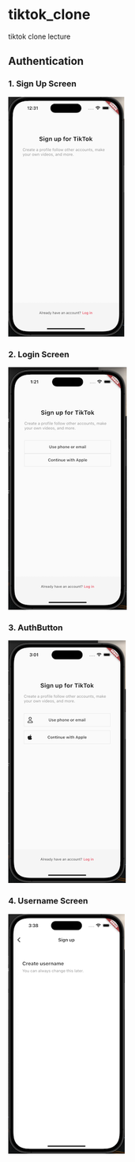 # tiktok_clone

tiktok clone lecture

## Authentication
### 1. Sign Up Screen
![ch4_0](./doc/img/ch4_0.png)
### 2. Login Screen
![ch4_1](./doc/img/ch4_1.png)
### 3. AuthButton
![ch4_2](./doc/img/ch4_2.png)
### 4. Username Screen
![ch4_3](./doc/img/ch4_3.png)